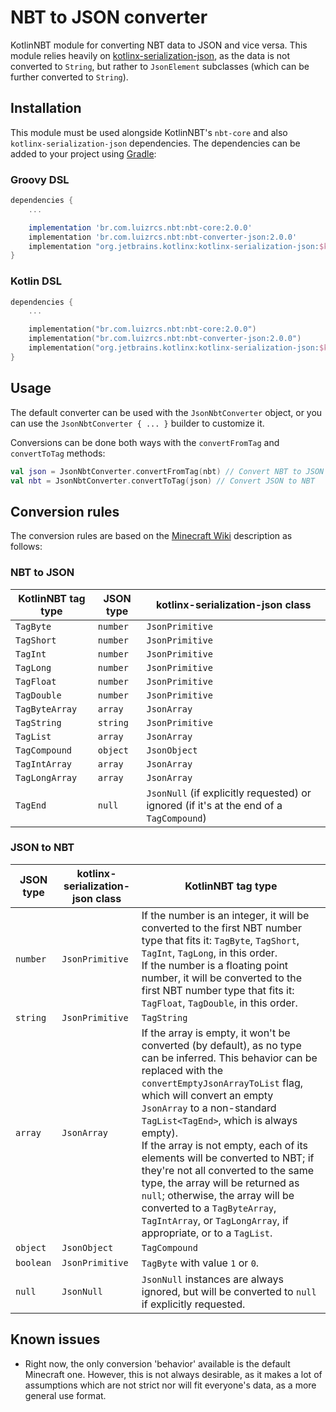 # NBT to JSON converter

KotlinNBT module for converting NBT data to JSON and vice versa. This module relies heavily
on [kotlinx-serialization-json][kotlinx-serialization-json], as the data is not converted to `String`, but rather
to `JsonElement` subclasses (which can be further converted to `String`).

## Installation

This module must be used alongside KotlinNBT's `nbt-core` and also `kotlinx-serialization-json` dependencies. The
dependencies can be added to your project using [Gradle](https://gradle.org/):

### Groovy DSL

```groovy
dependencies {
    ...

    implementation 'br.com.luizrcs.nbt:nbt-core:2.0.0'
    implementation 'br.com.luizrcs.nbt:nbt-converter-json:2.0.0'
    implementation "org.jetbrains.kotlinx:kotlinx-serialization-json:$kotlinxSerializationVersion"
}
```

### Kotlin DSL

```kotlin
dependencies {
    ...

    implementation("br.com.luizrcs.nbt:nbt-core:2.0.0")
    implementation("br.com.luizrcs.nbt:nbt-converter-json:2.0.0")
    implementation("org.jetbrains.kotlinx:kotlinx-serialization-json:$kotlinxSerializationVersion")
}
```

### 

## Usage

The default converter can be used with the `JsonNbtConverter` object, or you can use the `JsonNbtConverter { ... }`
builder to customize it.

Conversions can be done both ways with the `convertFromTag` and `convertToTag` methods:

```kotlin
val json = JsonNbtConverter.convertFromTag(nbt) // Convert NBT to JSON
val nbt = JsonNbtConverter.convertToTag(json) // Convert JSON to NBT
```

## Conversion rules

The conversion rules are based on the [Minecraft Wiki][Minecraft Wiki] description as follows:

### NBT to JSON

| KotlinNBT tag type | JSON type | kotlinx-serialization-json class                                                        |
|--------------------|-----------|-----------------------------------------------------------------------------------------|
| `TagByte`          | `number`  | `JsonPrimitive`                                                                         |
| `TagShort`         | `number`  | `JsonPrimitive`                                                                         |
| `TagInt`           | `number`  | `JsonPrimitive`                                                                         |
| `TagLong`          | `number`  | `JsonPrimitive`                                                                         |
| `TagFloat`         | `number`  | `JsonPrimitive`                                                                         |
| `TagDouble`        | `number`  | `JsonPrimitive`                                                                         |
| `TagByteArray`     | `array`   | `JsonArray`                                                                             |
| `TagString`        | `string`  | `JsonPrimitive`                                                                         |
| `TagList`          | `array`   | `JsonArray`                                                                             |
| `TagCompound`      | `object`  | `JsonObject`                                                                            |
| `TagIntArray`      | `array`   | `JsonArray`                                                                             |
| `TagLongArray`     | `array`   | `JsonArray`                                                                             |
| `TagEnd`           | `null`    | `JsonNull` (if explicitly requested) or ignored (if it's at the end of a `TagCompound`) |

### JSON to NBT

| JSON type | kotlinx-serialization-json class | KotlinNBT tag type                                                                                                                                                                                                                                                                                                                                                                                                                                                                                                                                                          |
|-----------|----------------------------------|-----------------------------------------------------------------------------------------------------------------------------------------------------------------------------------------------------------------------------------------------------------------------------------------------------------------------------------------------------------------------------------------------------------------------------------------------------------------------------------------------------------------------------------------------------------------------------|
| `number`  | `JsonPrimitive`                  | If the number is an integer, it will be converted to the first NBT number type that fits it: `TagByte`, `TagShort`, `TagInt`, `TagLong`, in this order. <br> If the number is a floating point number, it will be converted to the first NBT number type that fits it: `TagFloat`, `TagDouble`, in this order.                                                                                                                                                                                                                                                              |
| `string`  | `JsonPrimitive`                  | `TagString`                                                                                                                                                                                                                                                                                                                                                                                                                                                                                                                                                                 |
| `array`   | `JsonArray`                      | If the array is empty, it won't be converted (by default), as no type can be inferred. This behavior can be replaced with the `convertEmptyJsonArrayToList` flag, which will convert an empty `JsonArray` to a non-standard `TagList<TagEnd>`, which is always empty). <br> If the array is not empty, each of its elements will be converted to NBT; if they're not all converted to the same type, the array will be returned as `null`; otherwise, the array will be converted to a `TagByteArray`, `TagIntArray`, or `TagLongArray`, if appropriate, or to a `TagList`. |
| `object`  | `JsonObject`                     | `TagCompound`                                                                                                                                                                                                                                                                                                                                                                                                                                                                                                                                                               |
| `boolean` | `JsonPrimitive`                  | `TagByte` with value `1` or `0`.                                                                                                                                                                                                                                                                                                                                                                                                                                                                                                                                            |
| `null`    | `JsonNull`                       | `JsonNull` instances are always ignored, but will be converted to `null` if explicitly requested.                                                                                                                                                                                                                                                                                                                                                                                                                                                                           |

## Known issues

- Right now, the only conversion 'behavior' available is the default Minecraft one. However, this is not always
  desirable, as it makes a lot of assumptions which are not strict nor will fit everyone's data, as a more general use
  format.

[kotlinx-serialization-json]: https://github.com/Kotlin/kotlinx.serialization/blob/master/docs/json.md#json-element-builders

[Minecraft Wiki]: https://minecraft.fandom.com/wiki/NBT_format#JSON_and_NBT